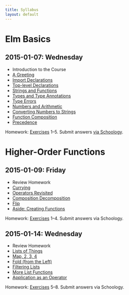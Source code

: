 ```yaml
---
title: Syllabus
layout: default
---
```


# Elm Basics

## 2015-01-07: Wednesday

- Introduction to the Course
- [A Greeting](https://ca-elm.github.io/book/#elm-basics-a-greeting)
- [Import Declarations](https://ca-elm.github.io/book/#elm-basics-import-declarations)
- [Top-level Declarations](https://ca-elm.github.io/book/#elm-basics-top-level-declarations)
- [Strings and Functions](https://ca-elm.github.io/book/#elm-basics-strings-and-functions)
- [Types and Type Annotations](https://ca-elm.github.io/book/#elm-basics-types-and-type-annotations)
- [Type Errors](https://ca-elm.github.io/book/#elm-basics-type-errors)
- [Numbers and Arithmetic](https://ca-elm.github.io/book/#elm-basics-numbers-and-arithmetic)
- [Converting Numbers to Strings](https://ca-elm.github.io/book/#elm-basics-converting-numbers-to-strings)
- [Function Composition](https://ca-elm.github.io/book/#elm-basics-function-composition)
- [Precedence](https://ca-elm.github.io/book/#elm-basics-precedence)

Homework: [Exercises](https://ca-elm.github.io/book/#elm-basics-exercises) 1–5. Submit answers <a href="https://www.schoology.com/assignment/217256152/info" target="_top">via Schoology</a>.

# Higher-Order Functions

## 2015-01-09: Friday

- Review Homework
- [Currying](https://ca-elm.github.io/book/#higher-order-functions-currying)
- [Operators Revisited](https://ca-elm.github.io/book/#higher-order-functions-operators-revisited)
- [Composition Decomposition](https://ca-elm.github.io/book/#higher-order-functions-composition-decomposition)
- [Flip](https://ca-elm.github.io/book/#higher-order-functions-flip)
- [Aside: Creating Functions](https://ca-elm.github.io/book/#higher-order-functions-aside-creating-functions)

Homework: [Exercises](https://ca-elm.github.io/book/#higher-order-functions-exercises) 1–4. Submit answers via Schoology.

## 2015-01-14: Wednesday

- Review Homework
- [Lists of Things](https://ca-elm.github.io/book/#higher-order-functions-lists-of-things)
- [Map, 2, 3, 4](https://ca-elm.github.io/book/#higher-order-functions-map-2-3-4)
- [Fold (from the Left)](https://ca-elm.github.io/book/#higher-order-functions-fold-from-the-left)
- [Filtering Lists](https://ca-elm.github.io/book/#higher-order-functions-filtering-lists)
- [More List Functions](https://ca-elm.github.io/book/#higher-order-functions-more-list-functions)
- [Application as an Operator](https://ca-elm.github.io/book/#higher-order-functions-application-as-an-operator)

Homework: [Exercises](https://ca-elm.github.io/book/#higher-order-functions-exercises) 5–8. Submit answers via Schoology.
